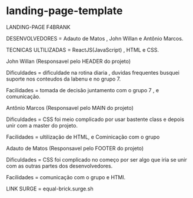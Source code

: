 # landing-page-template

LANDING-PAGE F4BRANK

DESENVOLVEDORES = Adauto de Matos , John Willan e Antônio Marcos.

TECNICAS ULTILIZADAS = ReactJS(JavaScript) , HTML e CSS.




John Willan (Responsavel pelo HEADER do projeto)

Dificuldades = dificuldade na rotina diaria , duvidas frequentes busquei suporte nos conteudos da labenu e no grupo 7. 

Facilidades = tomada de decisão juntamento com o grupo 7 , e comunicação.


Antônio Marcos (Responsavel pelo MAIN do projeto)

Dificuldades =  CSS foi meio complicado por usar bastente class e depois unir com 
a master do projeto.

Facilidades = ultilização de HTML, e Cominicação com o grupo 



Adauto de Matos (Responsavel pelo FOOTER do projeto)

Dificuldades = CSS foi complicado no começo por ser algo que iria se unir com as outras partes dos desenvolvedores.

Facilidades = comunicação com o grupo e HTMl.




LINK SURGE = equal-brick.surge.sh
